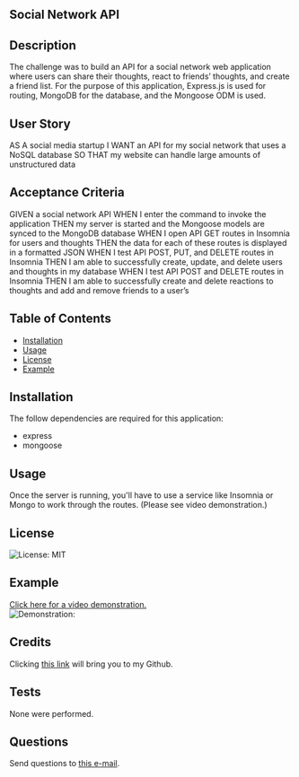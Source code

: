 ## Social Network API 

## Description

The challenge was to build an API for a social network web application where users can share their thoughts, react to friends’ thoughts, and create a friend list. For the purpose of this application, Express.js is used for routing, MongoDB for the database, and the Mongoose ODM is used. 

## User Story

AS A social media startup
I WANT an API for my social network that uses a NoSQL database
SO THAT my website can handle large amounts of unstructured data

## Acceptance Criteria
GIVEN a social network API
WHEN I enter the command to invoke the application
THEN my server is started and the Mongoose models are synced to the MongoDB database
WHEN I open API GET routes in Insomnia for users and thoughts
THEN the data for each of these routes is displayed in a formatted JSON
WHEN I test API POST, PUT, and DELETE routes in Insomnia
THEN I am able to successfully create, update, and delete users and thoughts in my database
WHEN I test API POST and DELETE routes in Insomnia
THEN I am able to successfully create and delete reactions to thoughts and add and remove friends to a user’s

## Table of Contents
 

- [Installation](#installation)
- [Usage](#usage)
- [License](#license)
- [Example](#example)


## Installation

The follow dependencies are required for this application: 

* express
* mongoose

## Usage

Once the server is running, you'll have to use a service like Insomnia or Mongo to work through the routes. (Please see video demonstration.)

## License

![License: MIT](https://img.shields.io/badge/License-MIT-yellow.svg)

## Example

[Click here for a video demonstration.](https://drive.google.com/file/d/1qlJiD2_YSNyleD9bc-X-ZBunaGRd6UqQ/view?usp=sharing)<br>
![Demonstration:](/demo.gif)

## Credits

Clicking [this link](https://github.com/zeebigbadkitty/Social-Network-API) will bring you to my Github.

## Tests

None were performed.
 
## Questions

Send questions to [this e-mail](candice.radam@gmail.com).
